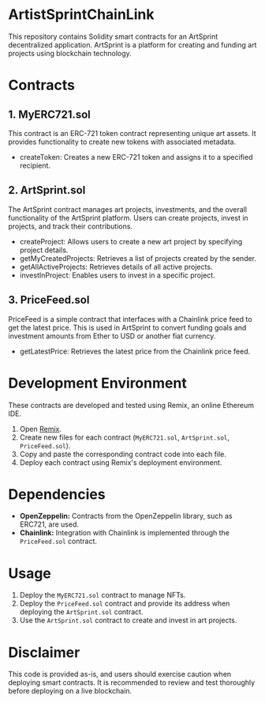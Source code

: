 # ArtistSprintChainLink
This repository contains Solidity smart contracts for an ArtSprint decentralized application. ArtSprint is a platform for creating and funding art projects using blockchain technology.

# Contracts
## 1. MyERC721.sol
This contract is an ERC-721 token contract representing unique art assets. It provides functionality to create new tokens with associated metadata.
* createToken: Creates a new ERC-721 token and assigns it to a specified recipient.

## 2. ArtSprint.sol
The ArtSprint contract manages art projects, investments, and the overall functionality of the ArtSprint platform. Users can create projects, invest in projects, and track their contributions.
* createProject: Allows users to create a new art project by specifying project details.
* getMyCreatedProjects: Retrieves a list of projects created by the sender.
* getAllActiveProjects: Retrieves details of all active projects.
* investInProject: Enables users to invest in a specific project.

## 3. PriceFeed.sol
PriceFeed is a simple contract that interfaces with a Chainlink price feed to get the latest price. This is used in ArtSprint to convert funding goals and investment amounts from Ether to USD or another fiat currency.
* getLatestPrice: Retrieves the latest price from the Chainlink price feed.

 # Development Environment

These contracts are developed and tested using Remix, an online Ethereum IDE.

1. Open [Remix](https://remix.ethereum.org/).
2. Create new files for each contract (`MyERC721.sol`, `ArtSprint.sol`, `PriceFeed.sol`).
3. Copy and paste the corresponding contract code into each file.
4. Deploy each contract using Remix's deployment environment.

# Dependencies

- **OpenZeppelin:** Contracts from the OpenZeppelin library, such as ERC721, are used.
- **Chainlink:** Integration with Chainlink is implemented through the `PriceFeed.sol` contract.

# Usage

1. Deploy the `MyERC721.sol` contract to manage NFTs.
2. Deploy the `PriceFeed.sol` contract and provide its address when deploying the `ArtSprint.sol` contract.
3. Use the `ArtSprint.sol` contract to create and invest in art projects.

# Disclaimer

This code is provided as-is, and users should exercise caution when deploying smart contracts. It is recommended to review and test thoroughly before deploying on a live blockchain.




